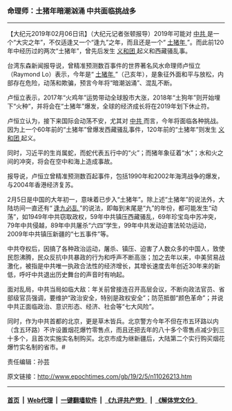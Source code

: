 ### 命理师：土猪年暗潮汹涌 中共面临挑战多
------------------------

<p>
 【大纪元2019年02月06日讯】（大纪元记者张顿报导）2019年可能对
 <a href="http://www.epochtimes.com/gb/tag/%E4%B8%AD%E5%85%B1.html">
  中共
 </a>
 是一个“大灾之年”，不仅适逢又一个“逢九”之年，而且还是一个“
 <a href="http://www.epochtimes.com/gb/tag/%E5%9C%9F%E7%8C%AA%E5%B9%B4.html">
  土猪年
 </a>
 ”。而此前120年中经历过的两次“土猪年”，曾先后发生
 <a href="http://www.epochtimes.com/gb/tag/%E4%B9%89%E5%92%8C%E5%9B%A2.html">
  义和团
 </a>
 起义和西藏骚乱事。
</p>
<p>
 台湾东森新闻报导说，曾精准预测数百事件的世界著名风水命理师卢恒立（Raymond Lo）表示，今年是“
 <a href="http://www.epochtimes.com/gb/tag/%E5%9C%9F%E7%8C%AA%E5%B9%B4.html">
  土猪年
 </a>
 ”（己亥年），是象征外面和平与放松，内部存在危险，动荡和欺骗，预言今年将“暗潮汹涌”、混乱不断。
</p>
<p>
 卢恒立表示，2017年“火鸡年”运势带动全球股市大涨，2018年“土狗年”则开始埋下“火种”，并将会在“土猪年”爆发，全球的经济成长将在2019年划下休止符。
</p>
<p>
 卢恒立认为，接下来国际会动荡不安，尤其对
 <a href="http://www.epochtimes.com/gb/tag/%E4%B8%AD%E5%85%B1.html">
  中共
 </a>
 而言，今年将面临各种挑战。因为上一个60年前的“土猪年”曾爆发西藏骚乱事件，120年前的“土猪年”则发生
 <a href="http://www.epochtimes.com/gb/tag/%E4%B9%89%E5%92%8C%E5%9B%A2.html">
  义和团
 </a>
 起义。
</p>
<p>
 同时，习近平的生肖属蛇，而蛇代表五行中的“火”；而猪年象征着“水”；水和火之间的冲突，将会在空中和海上造成事故。
</p>
<p>
 报导说，卢恒立曾精准预测数百起事件，包括1990年和2002年海湾战争的爆发，与2004年香港经济复苏。
</p>
<p>
 2月5日是中国的大年初一，意味着已步入“土猪年”。除上述“土猪年”的说法外，大陆坊间一直还有“
 <a href="http://www.epochtimes.com/gb/tag/%E9%80%A2%E4%B9%9D%E5%BF%85%E4%B9%B1.html">
  逢九必乱
 </a>
 ”的说法，即每到末尾是“九”的年份，都可能发生“动荡”，如1949年中共窃取政权，59年中共镇压西藏骚乱，69年珍宝岛中苏冲突，79年中共侵越，89年中共屠杀“六四”学生，99年中共发动迫害法轮功运动，2009年中共镇压新疆的“七五事件”等。
</p>
<p>
 中共夺权后，因搞了各种政治运动，屠杀、镇压、迫害了人数众多的中国人，致使民怨沸腾，民众反抗中共暴政的行为和呼声不断高涨；加之去年以来，中美贸易战激化，被指是中共唯一执政合法性的经济增长，其增长速度去年创近30年来的新低，呼吁中共退出历史舞台的声音时有响起。
</p>
<p>
 面对乱局，中共当局如临大敌：年关前曾接连召开高层会议，不断向政法官员、省部级官员强调，要维护“政治安全，特别是政权安全”；防范抵御“颜色革命”；并说中共正面临政治、意识形态、经济、社会等“七大风险”。
</p>
<p>
 同时，作为中共首都的北京，更是草木皆兵。北京警方今年不但在市五环路以内（含五环路）不许设置烟花爆竹零售点，而且还把去年的八十多个零售点减少到三十多个，且首次实施实名制购买。北京市成为继新疆后，大陆第二个实行购买烟花爆竹实名制的省市。#
</p>
<p>
 责任编辑：孙芸
</p>

原文链接：http://www.epochtimes.com/gb/19/2/5/n11026213.htm


------------------------
#### [首页](https://github.com/gfw-breaker/banned-news/blob/master/README.md) &nbsp;|&nbsp; [Web代理](https://github.com/labour-camp/helloworld) &nbsp;|&nbsp; [一键翻墙软件](https://github.com/gfw-breaker/nogfw/blob/master/README.md) &nbsp;|&nbsp; [《九评共产党》](https://github.com/gfw-breaker/9ping.md/blob/master/README.md#九评之一评共产党是什么) &nbsp;|&nbsp; [《解体党文化》](https://github.com/gfw-breaker/jtdwh.md/blob/master/README.md#绪论)

